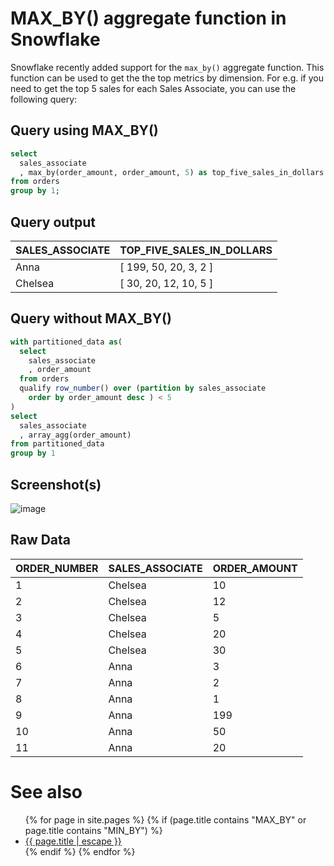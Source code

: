 # MAX_BY() aggregate function in Snowflake
Snowflake recently added support for the `max_by()` aggregate function. This function can be used to get the the top metrics by dimension. For e.g. if you need to get the top 5 sales for each Sales Associate, you can use the following query:

## Query using MAX_BY()

```sql
select 
  sales_associate
  , max_by(order_amount, order_amount, 5) as top_five_sales_in_dollars
from orders
group by 1;
```

## Query output

| SALES_ASSOCIATE | TOP_FIVE_SALES_IN_DOLLARS       |
|-----------------|---------------------------------|
| Anna            | [   199,   50,   20,   3,   2 ] |
| Chelsea         | [   30,   20,   12,   10,   5 ] |

## Query without MAX_BY()

```sql
with partitioned_data as(
  select 
    sales_associate
    , order_amount
  from orders
  qualify row_number() over (partition by sales_associate 
    order by order_amount desc ) < 5
)
select 
  sales_associate
  , array_agg(order_amount) 
from partitioned_data
group by 1
```

## Screenshot(s)
![image](https://user-images.githubusercontent.com/121721444/218340894-7be2cbdd-6e13-4f54-ba3b-0eb653c15d65.png)


## Raw Data

| ORDER_NUMBER | SALES_ASSOCIATE | ORDER_AMOUNT |
|--------------|-----------------|--------------|
| 1            | Chelsea         | 10           |
| 2            | Chelsea         | 12           |
| 3            | Chelsea         | 5            |
| 4            | Chelsea         | 20           |
| 5            | Chelsea         | 30           |
| 6            | Anna            | 3            |
| 7            | Anna            | 2            |
| 8            | Anna            | 1            |
| 9            | Anna            | 199          |
| 10           | Anna            | 50           |
| 11           | Anna            | 20           |

# See also
<ul id="recent-articles">
{% for page in site.pages %}
    {% if (page.title contains "MAX_BY"  or page.title contains "MIN_BY") %}
    <li>
    <a href="{{ page.url | relative_url }}">{{ page.title | escape }}</a>
    </li>
    {% endif %}
{% endfor %}
</ul>
